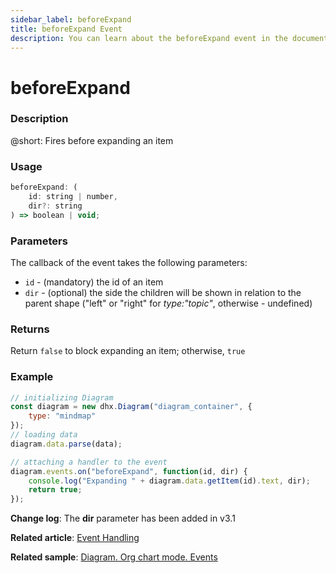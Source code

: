 ```yaml
---
sidebar_label: beforeExpand
title: beforeExpand Event
description: You can learn about the beforeExpand event in the documentation of the DHTMLX JavaScript Diagram library. Browse developer guides and API reference, try out code examples and live demos, and download a free 30-day evaluation version of DHTMLX Diagram.
---
```


# beforeExpand

### Description

@short: Fires before expanding an item

### Usage

~~~js
beforeExpand: (
    id: string | number, 
    dir?: string
) => boolean | void;
~~~

### Parameters

The callback of the event takes the following parameters:

- `id` - (mandatory) the id of an item 
- `dir` - (optional) the side the children will be shown in relation to the parent shape ("left" or "right" for *type:"topic"*, otherwise - undefined)

### Returns

Return `false` to block expanding an item; otherwise, `true`

### Example

~~~js {9-12}
// initializing Diagram
const diagram = new dhx.Diagram("diagram_container", {
    type: "mindmap"
});
// loading data
diagram.data.parse(data);

// attaching a handler to the event
diagram.events.on("beforeExpand", function(id, dir) {
    console.log("Expanding " + diagram.data.getItem(id).text, dir);
    return true;
});
~~~

**Change log**: The **dir** parameter has been added in v3.1

**Related article**: [Event Handling](../../../guides/event_handling/)

**Related sample**: [Diagram. Org chart mode. Events](https://snippet.dhtmlx.com/l38pct7c)